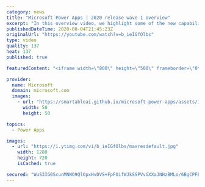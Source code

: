 ```yaml
---
category: news
title: "Microsoft Power Apps | 2020 release wave 1 overview"
excerpt: "In this overview video, we highlight some of the new capabilities included in the latest update to Microsoft Power Apps.      Here are the capabilities covered:     UI enhancements       • Save is always visible       • Chart formatting  Grid user experience enhancements       • Conditional search  "
publishedDateTime: 2020-08-04T21:45:23Z
originalUrl: "https://youtube.com/watch?v=b_ieIGfOlbs"
type: video
quality: 137
heat: 137
published: true

featuredContent: "<iframe width=\"800\" height=\"500\" frameborder=\"0\" src=\"https://www.youtube.com/embed/b_ieIGfOlbs\" allow=\"accelerometer; autoplay; encrypted-media; gyroscope; picture-in-picture\" allowfullscreen></iframe>"

provider:
  name: Microsoft
  domain: microsoft.com
  images:
    - url: "https://smartableai.github.io/microsoft-power-apps/assets/images/organizations/microsoft.com-50x50.jpg"
      width: 50
      height: 50

topics:
  - Power Apps

images:
  - url: "https://i.ytimg.com/vi/b_ieIGfOlbs/maxresdefault.jpg"
    width: 1280
    height: 720
    isCached: true

secured: "WuS3IG0ScunMNWO9QlOpxHvDVS+FpFOifWJkSSPVvGXXaJNHzBMLo/6BgCPFB6jkqYA1giXnzVSkq7li/mgNrpCiPCUFVYryFjOK7AXDUTCuYTUs61c0voFNFfm9KSo5VtNQABVSwI9Fsi67Aziq9+/sDPTsiF4ADPky9fvDU1axcOYpqg6+gpzTe0NH21BP5fDfC7PchVUAi9jNx6MKYNq2rCUd9I6empGaYcykLyVP/yGaSX1JFdfJz/ggCsggxaYDxPBG+RlPezX3Av74L7RA35yjMpD1wxaW8n3KVtyTKrtBj+r8j/KjU4iKLTiDndKsUcqkG2gdV1SfNkDksj1I1+vZGQVcySmwKC9TKAkzYhc5QRQ8U9pRCjOzHEGRXJMSVCMsi0wCoujTogEiTEEM6rMM4kbHjMrnWAN2bcQg02DoEYRM5rf36QYlz6pM;6w7KgZwkabgsXuq1V65WvA=="
---
```


